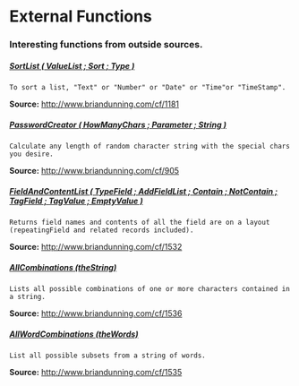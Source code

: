 # External Functions #
### Interesting functions from outside sources. ###

##### [SortList ( ValueList ; Sort ; Type )](/external/SortList.fmfn) #####
`To sort a list, "Text" or "Number" or "Date" or "Time"or "TimeStamp".`

**Source:** http://www.briandunning.com/cf/1181

##### [PasswordCreator ( HowManyChars ; Parameter ; String )](PasswordCreator.fmfn) #####
`Calculate any length of random character string with the special chars you desire.`

**Source:** http://www.briandunning.com/cf/905

##### [FieldAndContentList ( TypeField ; AddFieldList ; Contain ; NotContain ; TagField ; TagValue ; EmptyValue )](FieldAndContentList.fmfn) #####
`Returns field names and contents of all the field are on a layout (repeatingField and related records included).`

**Source:** http://www.briandunning.com/cf/1532

##### [AllCombinations (theString)](AllCombinations.fmfn) #####
`Lists all possible combinations of one or more characters contained in a string.`

**Source:** http://www.briandunning.com/cf/1536

##### [AllWordCombinations (theWords)](AllWordCombinations.fmfn) #####
`List all possible subsets from a string of words.`

**Source:** http://www.briandunning.com/cf/1535